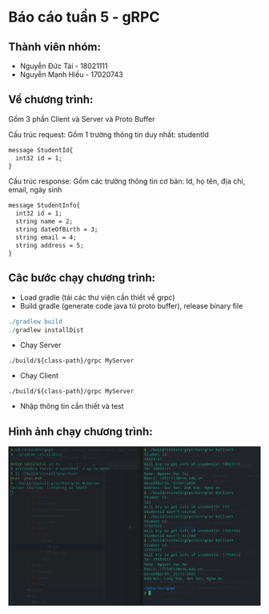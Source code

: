 # Báo cáo tuần 5 - gRPC
## Thành viên nhóm:
- Nguyễn Đức Tài - 18021111
- Nguyễn Mạnh Hiếu - 17020743
## Về chương trình:
Gồm 3 phần Client và Server và Proto Buffer

Cấu trúc request: Gồm 1 trường thông tin duy nhất: studentId
```proto3
message StudentId{
  int32 id = 1;
}
```

Cấu trúc response: Gồm các trường thông tin cơ bản: Id, họ tên, địa chỉ, email, ngày sinh
```proto3
message StudentInfo{
  int32 id = 1;
  string name = 2;
  string dateOfBirth = 3;
  string email = 4;
  string address = 5;
}
```

## Câc bước chạy chương trình: 
- Load gradle (tải các thư viện cần thiết về grpc)
- Build gradle (generate code java từ proto buffer), release binary file
```gradle
./gradlew build
./gradlew installDist
```
- Chạy Server
```shell
./build/${class-path}/grpc MyServer
```
- Chạy Client
```shell
./build/${class-path}/grpc MyServer
```
- Nhập thông tin cần thiết và test

## Hình ảnh chạy chương trình:
![](./images/1.png)